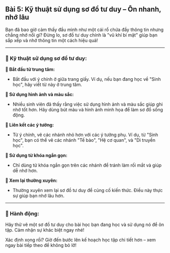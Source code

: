 ## Bài 5: Kỹ thuật sử dụng sơ đồ tư duy – Ôn nhanh, nhớ lâu

Bạn đã bao giờ cảm thấy đầu mình như một cái rổ chứa đầy thông tin nhưng chẳng nhớ nổi gì? Đừng lo, sơ đồ tư duy chính là "vũ khí bí mật" giúp bạn sắp xếp và nhớ thông tin một cách hiệu quả!

---

### 📌 Kỹ thuật sử dụng sơ đồ tư duy:

**🔹 Bắt đầu từ trung tâm:**
- Bắt đầu với ý chính ở giữa trang giấy. Ví dụ, nếu bạn đang học về "Sinh học", hãy viết từ này ở trung tâm.

**🔹 Sử dụng hình ảnh và màu sắc:**
- Nhiều sinh viên đã thấy rằng việc sử dụng hình ảnh và màu sắc giúp ghi nhớ tốt hơn. Hãy dùng bút màu và hình ảnh minh họa để làm sơ đồ sống động.

**🔹 Liên kết các ý tưởng:**
- Từ ý chính, vẽ các nhánh nhỏ hơn với các ý tưởng phụ. Ví dụ, từ "Sinh học", bạn có thể vẽ các nhánh "Tế bào", "Hệ cơ quan", và "Di truyền học".

**🔹 Sử dụng từ khóa ngắn gọn:**
- Chỉ dùng từ khóa ngắn gọn trên các nhánh để tránh làm rối mắt và giúp dễ nhớ hơn.

**🔹 Xem lại thường xuyên:**
- Thường xuyên xem lại sơ đồ tư duy để củng cố kiến thức. Điều này thực sự giúp bạn nhớ lâu hơn.

---

### 🚀 Hành động:

Hãy thử vẽ một sơ đồ tư duy cho bài học bạn đang học và sử dụng nó để ôn tập. Cảm nhận sự khác biệt ngay nhé!

Xác định xong rồi? Giờ đến bước lên kế hoạch học tập chi tiết hơn – xem ngay bài tiếp theo để không bỏ lỡ!